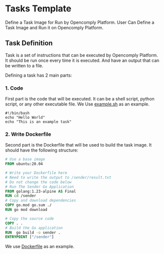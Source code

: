 # Tasks Template

Define a Task Image for Run by Opencomply Platform. User Can Define a Task Image and Run it on Opencomply Platform.

## Task Definition

Task is a set of instructions that can be executed by Opencomply Platform.
It should be run once every time it is executed. And have an output that can be written to a file.

Defining a task has 2 main parts:

### 1. Code

First part is the code that will be executed. It can be a shell script, python script, or any other executable file.
We Use [example.sh](./example.sh) as an example.

```shell
#!/bin/bash
echo "Hello World"
echo "This is an example task"
```

### 2. Write Dockerfile

Second part is the Dockerfile that will be used to build the task image. It should have the following structure:

```dockerfile
# Use a base image
FROM ubuntu:20.04

# Write your Dockerfile here
# Need to write the output to /sender/result.txt
# Do not change the code below
# Run The Sender Go Application
FROM golang:1.23-alpine AS Final
RUN cd /sender
# Copy and download dependencies
COPY go.mod go.sum ./
RUN go mod download

# Copy the source code
COPY . .
# Build the Go application
RUN  go build -o sender .
ENTRYPOINT ["/sender"]
```

We use [Dockerfile](./Dockerfile) as an example.

